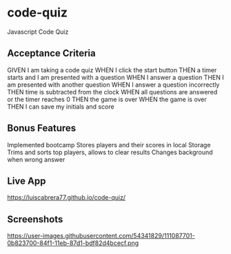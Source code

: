 # code-quiz
Javascript Code Quiz

## Acceptance Criteria
GIVEN I am taking a code quiz
WHEN I click the start button
THEN a timer starts and I am presented with a question
WHEN I answer a question
THEN I am presented with another question
WHEN I answer a question incorrectly
THEN time is subtracted from the clock
WHEN all questions are answered or the timer reaches 0
THEN the game is over
WHEN the game is over
THEN I can save my initials and score

## Bonus Features
Implemented bootcamp
Stores players and their scores in local Storage
Trims and sorts top players, allows to clear results
Changes background when wrong answer

## Live App
https://luiscabrera77.github.io/code-quiz/

## Screenshots
https://user-images.githubusercontent.com/54341829/111087701-0b823700-84f1-11eb-87d1-bdf82d4bcecf.png
